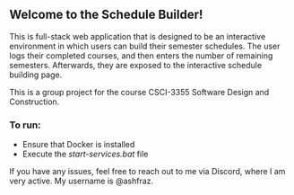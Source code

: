 ## Welcome to the Schedule Builder! 

This is full-stack web application that is designed to be an interactive environment in which users can build their semester schedules. The user logs their completed courses, and then enters the number of remaining semesters. Afterwards, they are exposed to the interactive schedule building page.

This is a group project for the course CSCI-3355 Software Design and Construction.

### To run:
- Ensure that Docker is installed
- Execute the *start-services.bat* file

If you have any issues, feel free to reach out to me via Discord, where I am very active. My username is @ashfraz.

